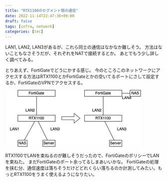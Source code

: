 ```yaml
---
title: "RTX1100のセグメント間の通信"
date: 2022-11-14T22:47:36+09:00
draft: false
tags: [infra, network]
categories: [tec]
---
```


LAN1, LAN2, LAN3があるが、これら同士の通信はなかなか難しそう。
方法はないこともなさそうだが、それぞれをNATで接続するとか。
あとでもう少し詳しく調べてみる。

とりあえず、FortiGateでどうにかする感じ。
今のところこのネットワークにアクセスする方法はRTX1100とかFortiGateとかの空いてるポートにさして設定するか、FortiGateのVPNでアクセスする。

![](figs/rtx1100_lan.png)

RTX1100でLANを束ねるのが難しそうだったので、FortiGateのポリシーでLANを束ねた。
まだFortiGateのポート余ってるしまあいいかな。
FortiGateの処理を挟む分、通信速度は落ちそうだけどどれくらい落ちるのか計測してみたい。もっとRTX1100をうまく使えるようになりたい。